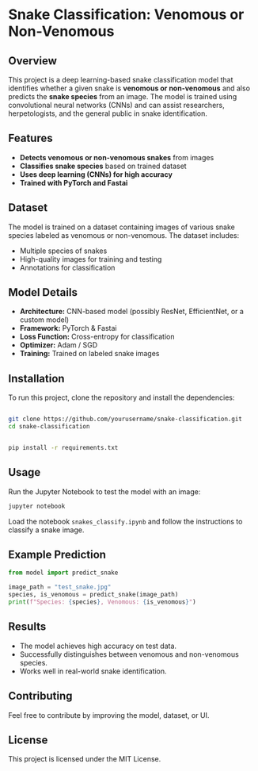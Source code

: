 # Snake Classification: Venomous or Non-Venomous

## Overview
This project is a deep learning-based snake classification model that identifies whether a given snake is **venomous or non-venomous** and also predicts the **snake species** from an image. The model is trained using convolutional neural networks (CNNs) and can assist researchers, herpetologists, and the general public in snake identification.

## Features
- **Detects venomous or non-venomous snakes** from images
- **Classifies snake species** based on trained dataset
- **Uses deep learning (CNNs) for high accuracy**
- **Trained with PyTorch and Fastai**

## Dataset
The model is trained on a dataset containing images of various snake species labeled as venomous or non-venomous. The dataset includes:
- Multiple species of snakes
- High-quality images for training and testing
- Annotations for classification

## Model Details
- **Architecture:** CNN-based model (possibly ResNet, EfficientNet, or a custom model)
- **Framework:** PyTorch & Fastai
- **Loss Function:** Cross-entropy for classification
- **Optimizer:** Adam / SGD
- **Training:** Trained on labeled snake images

## Installation
To run this project, clone the repository and install the dependencies:
```bash

git clone https://github.com/yourusername/snake-classification.git
cd snake-classification


pip install -r requirements.txt
```

## Usage
Run the Jupyter Notebook to test the model with an image:
```bash
jupyter notebook
```
Load the notebook `snakes_classify.ipynb` and follow the instructions to classify a snake image.

## Example Prediction
```python
from model import predict_snake

image_path = "test_snake.jpg"
species, is_venomous = predict_snake(image_path)
print(f"Species: {species}, Venomous: {is_venomous}")
```

## Results
- The model achieves high accuracy on test data.
- Successfully distinguishes between venomous and non-venomous species.
- Works well in real-world snake identification.

## Contributing
Feel free to contribute by improving the model, dataset, or UI.

## License
This project is licensed under the MIT License.

